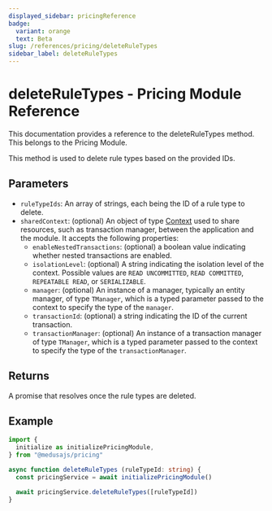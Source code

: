 ```yaml
---
displayed_sidebar: pricingReference
badge:
  variant: orange
  text: Beta
slug: /references/pricing/deleteRuleTypes
sidebar_label: deleteRuleTypes
---
```


# deleteRuleTypes - Pricing Module Reference

This documentation provides a reference to the deleteRuleTypes method. This belongs to the Pricing Module.

This method is used to delete rule types based on the provided IDs.

## Parameters

- `ruleTypeIds`: An array of strings, each being the ID of a rule type to delete.
- `sharedContext`: (optional) An object of type [Context](../../interfaces/Context.md) used to share resources, such as transaction manager, between the application and the module. It accepts the following properties:
	- `enableNestedTransactions`: (optional) a boolean value indicating whether nested transactions are enabled.
	- `isolationLevel`: (optional) A string indicating the isolation level of the context. Possible values are `READ UNCOMMITTED`, `READ COMMITTED`, `REPEATABLE READ`, or `SERIALIZABLE`.
	- `manager`: (optional) An instance of a manager, typically an entity manager, of type `TManager`, which is a typed parameter passed to the context to specify the type of the `manager`.
	- `transactionId`: (optional) a string indicating the ID of the current transaction.
	- `transactionManager`: (optional) An instance of a transaction manager of type `TManager`, which is a typed parameter passed to the context to specify the type of the `transactionManager`.

## Returns

A promise that resolves once the rule types are deleted.

## Example

```ts
import { 
  initialize as initializePricingModule,
} from "@medusajs/pricing"

async function deleteRuleTypes (ruleTypeId: string) {
  const pricingService = await initializePricingModule()

  await pricingService.deleteRuleTypes([ruleTypeId])
}
```
